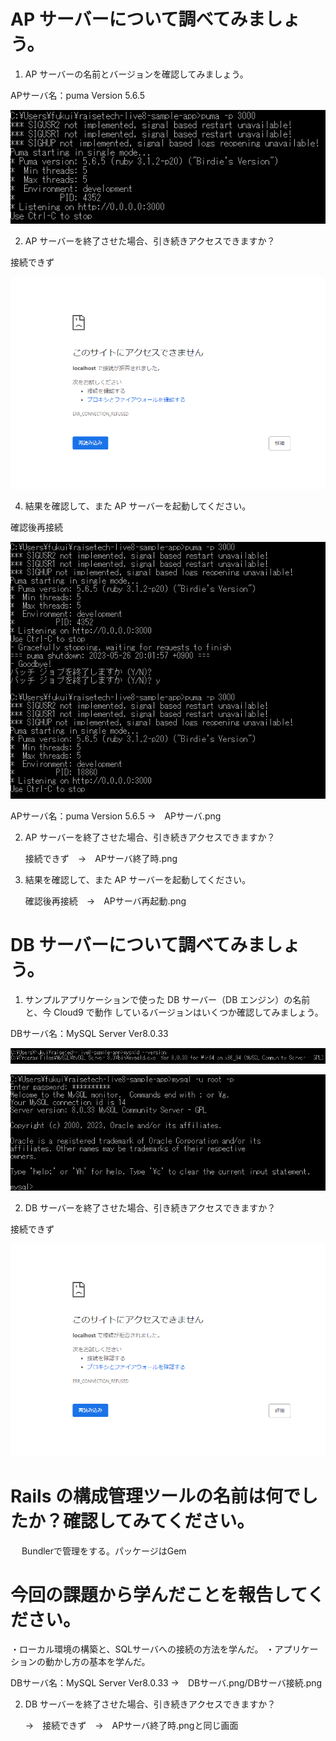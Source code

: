 # AP サーバーについて調べてみましょう。
1. AP サーバーの名前とバージョンを確認してみましょう。


APサーバ名：puma Version 5.6.5

![APサーバ](./AP_Server.PNG)
   
2. AP サーバーを終了させた場合、引き続きアクセスできますか？

接続できず

![APサーバ終了時](./Finish_AP_Server.PNG)
    
4. 結果を確認して、また AP サーバーを起動してください。

確認後再接続

![APサーバ再起動](./APサーバ再起動.PNG)

   APサーバ名：puma Version 5.6.5 →　APサーバ.png
   
2. AP サーバーを終了させた場合、引き続きアクセスできますか？

    接続できず　→　APサーバ終了時.png
    
4. 結果を確認して、また AP サーバーを起動してください。

    確認後再接続　→　APサーバ再起動.png


# DB サーバーについて調べてみましょう。
1. サンプルアプリケーションで使った DB サーバー（DB エンジン）の名前と、今 Cloud9 で動作
しているバージョンはいくつか確認してみましょう。


DBサーバ名：MySQL Server Ver8.0.33

![DBサーバ](./DBサーバ.PNG)

![DBサーバ接続](./DBサーバ接続.PNG)
   
2. DB サーバーを終了させた場合、引き続きアクセスできますか？

接続できず

![APサーバ終了時](./APサーバ終了時.PNG)

# Rails の構成管理ツールの名前は何でしたか？確認してみてください。
  　
   Bundlerで管理をする。パッケージはGem 　

# 今回の課題から学んだことを報告してください。

   ・ローカル環境の構築と、SQLサーバへの接続の方法を学んだ。
   ・アプリケーションの動かし方の基本を学んだ。
   

   DBサーバ名：MySQL Server Ver8.0.33 →　DBサーバ.png/DBサーバ接続.png
   
2. DB サーバーを終了させた場合、引き続きアクセスできますか？

   →　接続できず　→　APサーバ終了時.pngと同じ画面

